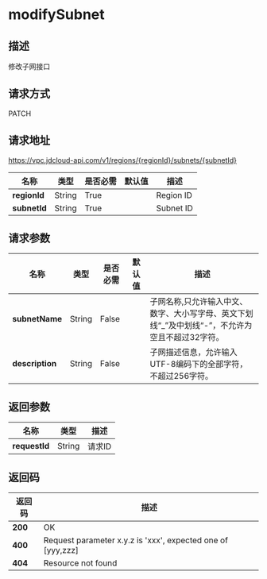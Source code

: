 # modifySubnet


## 描述
修改子网接口

## 请求方式
PATCH

## 请求地址
https://vpc.jdcloud-api.com/v1/regions/{regionId}/subnets/{subnetId}

|名称|类型|是否必需|默认值|描述|
|---|---|---|---|---|
|**regionId**|String|True| |Region ID|
|**subnetId**|String|True| |Subnet ID|

## 请求参数
|名称|类型|是否必需|默认值|描述|
|---|---|---|---|---|
|**subnetName**|String|False| |子网名称,只允许输入中文、数字、大小写字母、英文下划线“_”及中划线“-”，不允许为空且不超过32字符。|
|**description**|String|False| |子网描述信息，允许输入UTF-8编码下的全部字符，不超过256字符。|


## 返回参数
|名称|类型|描述|
|---|---|---|
|**requestId**|String|请求ID|


## 返回码
|返回码|描述|
|---|---|
|**200**|OK|
|**400**|Request parameter x.y.z is 'xxx', expected one of [yyy,zzz]|
|**404**|Resource not found|
